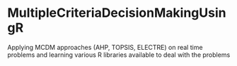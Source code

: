 # MultipleCriteriaDecisionMakingUsingR
Applying MCDM approaches (AHP, TOPSIS, ELECTRE) on real time problems and learning various R libraries available to deal with the problems
